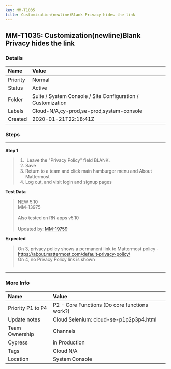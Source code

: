 ```yaml
---
key: MM-T1035
title: Customization(newline)Blank Privacy hides the link
---
```


## MM-T1035: Customization(newline)Blank Privacy hides the link

### Details

| Name     | Value                                                       |
| :------- | :---------------------------------------------------------- |
| Priority | Normal                                                      |
| Status   | Active                                                      |
| Folder   | Suite / System Console / Site Configuration / Customization |
| Labels   | Cloud-N/A,cy-prod,se-prod,system-console                    |
| Created  | 2020-01-21T22:18:41Z                                        |

### Steps

<hr/>

**Step 1**

> <article><ol><li>&nbsp;Leave the "Privacy Policy" field BLANK.</li><li>Save</li><li>Return to a team and click main hamburger menu and About Mattermost</li><li>Log out, and visit login and signup pages</li></ol></article>

**Test Data**

> <article>NEW 5.10<br>MM-13975<br><br>Also tested on RN apps v5.10<br><br>Updated by: <a href="https://mattermost.atlassian.net/browse/MM-19759" rel="noreferrer" target="_blank">MM-19759</a></article>

**Expected**

> <article>On 3, privacy policy shows a permanent link to Mattermost policy - <a data-renderer-mark="true" href="https://about.mattermost.com/default-privacy-policy/" title="https://about.mattermost.com/default-privacy-policy/">https://about.mattermost.com/default-privacy-policy/</a><br>On 4, no Privacy Policy link is shown<br><br></article>

<hr/>

### More Info

| Name              | Value                                         |
| :---------------- | :-------------------------------------------- |
| Priority P1 to P4 | P2 - Core Functions (Do core functions work?) |
| Update notes      | Cloud Selenium: cloud-se-p1p2p3p4.html        |
| Team Ownership    | Channels                                      |
| Cypress           | in Production                                 |
| Tags              | Cloud N/A                                     |
| Location          | System Console                                |
